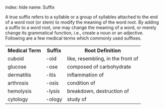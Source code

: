 index: hide
name: Suffix


A true suffix refers to a syllable or a group of syllables attached to the end of a word root (or stem) to modify the meaning of the word root. By adding a suffix to a word root, one may change the meaning of a word, or merely change its grammatical function, i.e., create a noun or an adjective. Following are a few medical terms which commonly used suffixes.

<table class="table table-striped">
	<tbody><tr>
		<th scope="col">Medical Term</th>
		<th scope="col">Suffix</th>
		<th scope="col">Root Definition</th>
	</tr>
	<tr>
		<td>cuboid</td>
		<td>-oid</td>
		<td>like, resembling, in the front of</td>
	</tr>
	<tr>
		<td>glucose</td>
		<td>-ose</td>
		<td>composed of carbohydrate</td>
	</tr>
	<tr>
		<td>dermatitis</td>
		<td>-itis</td>
		<td>inflammation of</td>
	</tr>
	<tr>
		<td>arthrosis</td>
		<td>-osis</td>
		<td>condition of</td>
	</tr>
	<tr>
		<td>hemolysis</td>
		<td>-lysis</td>
		<td>breakdown, destruction of</td>
	</tr>
	<tr>
		<td>cytology</td>
		<td>-ology</td>
		<td>study of</td>
	</tr>
</tbody></table>
